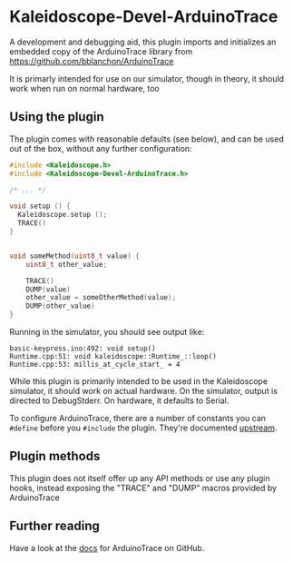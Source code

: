 # Kaleidoscope-Devel-ArduinoTrace

A development and debugging aid, this plugin imports and initializes an embedded copy of the ArduinoTrace library from https://github.com/bblanchon/ArduinoTrace

It is primarly intended for use on our simulator, though in theory, it should work when run on normal hardware, too

## Using the plugin

The plugin comes with reasonable defaults (see below), and can be used out of
the box, without any further configuration:

```c++
#include <Kaleidoscope.h>
#include <Kaleidoscope-Devel-ArduinoTrace.h>

/* ... */

void setup () {
  Kaleidoscope.setup ();
  TRACE()
}


void someMethod(uint8_t value) {
	uint8_t other_value;

	TRACE()
	DUMP(value)
	other_value = someOtherMethod(value);
	DUMP(other_value)
}
```

Running in the simulator, you should see output like:

```
basic-keypress.ino:492: void setup()
Runtime.cpp:51: void kaleidoscope::Runtime_::loop()
Runtime.cpp:53: millis_at_cycle_start_ = 4
```


While this plugin is primarily intended to be used in the Kaleidoscope simulator, it should work on actual hardware. On the simulator, output is directed to DebugStderr. On hardware, it defaults to Serial.

To configure ArduinoTrace, there are a number of constants you can `#define` before you `#include` the plugin. They're documented [upstream][upstream:docs].


## Plugin methods

This plugin does not itself offer up any API methods or use any
plugin hooks, instead exposing the "TRACE" and "DUMP" macros provided
by ArduinoTrace


## Further reading

Have a look at the [docs][upstream:docs] for ArduinoTrace on GitHub.

 [upstream:docs]: https://github.com/bblanchon/ArduinoTrace#arduinotrace
